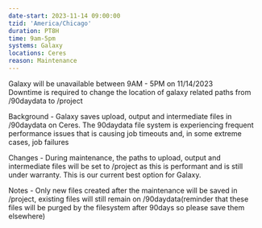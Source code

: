 ```yaml
---
date-start: 2023-11-14 09:00:00
tzid: 'America/Chicago'
duration: PT8H
time: 9am-5pm
systems: Galaxy
locations: Ceres
reason: Maintenance
---
```


Galaxy will be unavailable between 9AM - 5PM on 11/14/2023  
Downtime is required to change the location of galaxy related paths from /90daydata to /project

Background - Galaxy saves upload, output and intermediate files in /90daydata on Ceres. The 90daydata file system is experiencing frequent performance issues that is causing job timeouts and, in some extreme cases, job failures

Changes - During maintenance, the paths to upload, output and intermediate files will be set to /project as this is performant and is still under warranty. This is our current best option for Galaxy.

Notes - Only new files created after the maintenance will be saved in /project, existing files will still remain on /90daydata(reminder that these files will be purged by the filesystem after 90days so please save them elsewhere)

